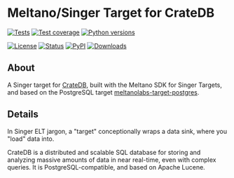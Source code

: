 # Meltano/Singer Target for CrateDB

[![Tests](https://github.com/crate-workbench/meltano-target-cratedb/actions/workflows/main.yml/badge.svg)](https://github.com/crate-workbench/meltano-target-cratedb/actions/workflows/main.yml)
[![Test coverage](https://img.shields.io/codecov/c/gh/crate-workbench/meltano-target-cratedb.svg)](https://codecov.io/gh/crate-workbench/meltano-target-cratedb/)
[![Python versions](https://img.shields.io/pypi/pyversions/meltano-target-cratedb.svg)](https://pypi.org/project/meltano-target-cratedb/)

[![License](https://img.shields.io/github/license/crate-workbench/meltano-target-cratedb.svg)](https://github.com/crate-workbench/meltano-target-cratedb/blob/main/LICENSE)
[![Status](https://img.shields.io/pypi/status/meltano-target-cratedb.svg)](https://pypi.org/project/meltano-target-cratedb/)
[![PyPI](https://img.shields.io/pypi/v/meltano-target-cratedb.svg)](https://pypi.org/project/meltano-target-cratedb/)
[![Downloads](https://pepy.tech/badge/meltano-target-cratedb/month)](https://pepy.tech/project/meltano-target-cratedb/)

## About

A Singer target for [CrateDB], built with the Meltano SDK for Singer Targets,
and based on the PostgreSQL target [meltanolabs-target-postgres].


## Details

In Singer ELT jargon, a "target" conceptionally wraps a data sink, where you
"load" data into.

CrateDB is a distributed and scalable SQL database for storing and analyzing
massive amounts of data in near real-time, even with complex queries. It is
PostgreSQL-compatible, and based on Apache Lucene.


[CrateDB]: https://github.com/crate/crate
[meltanolabs-target-postgres]: https://pypi.org/project/meltanolabs-target-postgres/
